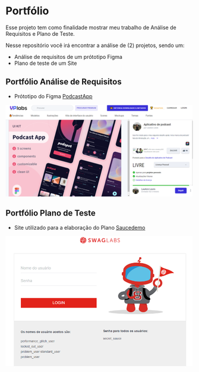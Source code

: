 # Portfólio
Esse projeto tem como finalidade mostrar meu trabalho de Análise de Requisitos e Plano de Teste. 

Nesse repositório você irá encontrar a análise de (2) projetos, sendo um:

- Análise de requisitos de um prótotipo Figma
- Plano de teste de um Site

## Portfólio Análise de Requisitos

- Prótotipo do Figma [PodcastApp](https://www.uplabs.com/posts/podcast-app-27e7dba2-b5d6-40f8-be0f-52d6710b9af7)

![Referência Prótotipo](Ref_Figma.png)

## Portfólio Plano de Teste

- Site utilizado para a elaboração do Plano [Saucedemo](https://www.saucedemo.com/)

![Home Site sacedemo](Site_saucedemo.png)